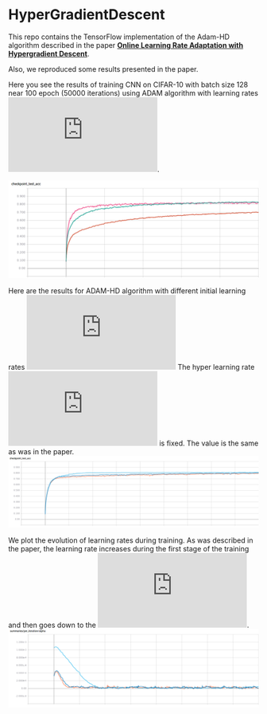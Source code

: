 # HyperGradientDescent

This repo contains the TensorFlow implementation of the Adam-HD algorithm described in the paper [**Online Learning Rate Adaptation with Hypergradient Descent**](https://arxiv.org/abs/1703.04782). 

Also, we reproduced some results presented in the paper.

Here you see the results of training CNN on CIFAR-10 with batch size 128 near 100 epoch (50000 iterations) using ADAM algorithm with learning rates ![img](http://latex.codecogs.com/svg.latex?%24%5Calpha%3D%5B10%5E%7B-3%7D%2C10%5E%7B-4%7D%2C10%5E%7B-5%7D%5D%24%0D%0A).

![ADAM](./ADAM.png)

Here are the results for ADAM-HD algorithm with different initial learning rates  ![img](http://latex.codecogs.com/svg.latex?%24%5Calpha_0%3D%5B10%5E%7B-3%7D%2C10%5E%7B-4%7D%2C10%5E%7B-5%7D%5D%24%0D%0A)
The hyper learning rate ![img](http://latex.codecogs.com/svg.latex?%5Cbeta%3D10%5E%7B-7%7D) is fixed. The value is the same as was in the paper.
![ADAM-HD](./ADAM-HD.png)

We plot the evolution of learning rates during training. As was described in the paper, the learning rate increases during the first stage of the training and then goes down to the ![img](http://latex.codecogs.com/svg.latex?10%5E%7B-5%7D).  
![Learning rate adaptation](./alpha.png)



